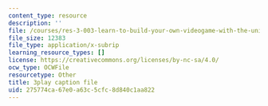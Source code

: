 ```yaml
---
content_type: resource
description: ''
file: /courses/res-3-003-learn-to-build-your-own-videogame-with-the-unity-game-engine-and-microsoft-kinect-january-iap-2017/275774ca67e0a63c5cfc8d840c1aa822_R8WOnNX8v9E.srt
file_size: 12383
file_type: application/x-subrip
learning_resource_types: []
license: https://creativecommons.org/licenses/by-nc-sa/4.0/
ocw_type: OCWFile
resourcetype: Other
title: 3play caption file
uid: 275774ca-67e0-a63c-5cfc-8d840c1aa822
---
```

